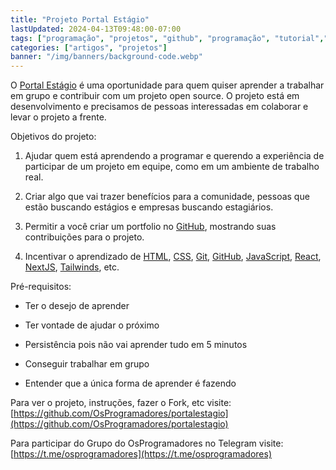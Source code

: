 ```yaml
---
title: "Projeto Portal Estágio"
lastUpdated: 2024-04-13T09:48:00-07:00
tags: ["programação", "projetos", "github", "programação", "tutorial","javascript","nextjs","opensource"]
categories: ["artigos", "projetos"]
banner: "/img/banners/background-code.webp"
---
```


O [Portal Estágio](https://portalestagio.com/) é uma oportunidade para quem quiser aprender a trabalhar em grupo e contribuir com um projeto open source. O projeto está em desenvolvimento e precisamos de pessoas interessadas em colaborar e levar o projeto a frente.

Objetivos do projeto:

1. Ajudar quem está aprendendo a programar e querendo a experiência de participar de um projeto em equipe, como em um ambiente de trabalho real.

2. Criar algo que vai trazer benefícios para a comunidade, pessoas que estão buscando estágios e empresas buscando estagiários.

3. Permitir a você criar um portfolio no [GitHub](https://github.com), mostrando suas contribuições para o projeto.

4. Incentivar o aprendizado de [HTML](https://www.w3schools.com/html/), [CSS](https://www.w3schools.com/css/default.asp), [Git](https://osprogramadores.com/desafios/d01/), [GitHub](https://osprogramadores.com/desafios/d01/), [JavaScript](https://www.w3schools.com/js/default.asp), [React](https://www.w3schools.com/react/default.asp), [NextJS](https://nextjs.org/learn), [Tailwinds](https://v2.tailwindcss.com/docs), etc.

Pré-requisitos:

* Ter o desejo de aprender

* Ter vontade de ajudar o próximo

* Persistência pois não vai aprender tudo em 5 minutos

* Conseguir trabalhar em grupo

* Entender que a única forma de aprender é fazendo

Para ver o projeto, instruções, fazer o Fork, etc visite:
[https://github.com/OsProgramadores/portalestagio](https://github.com/OsProgramadores/portalestagio)

Para participar do Grupo do OsProgramadores no Telegram visite: [https://t.me/osprogramadores](https://t.me/osprogramadores)
